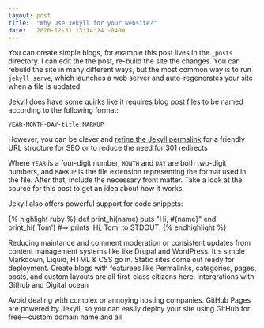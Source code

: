 ```yaml
---
layout: post
title:  "Why use Jekyll for your website?"
date:   2020-12-31 13:14:24 -0400
---
```


You can create simple blogs, for example this post lives in the `_posts` directory. I can edit the the post, re-build the site the changes. You can rebuild the site in many different ways, but the most common way is to run `jekyll serve`, which launches a web server and auto-regenerates your site when a file is updated.

Jekyll does have some quirks like it requires blog post files to be named according to the following format:

`YEAR-MONTH-DAY-title.MARKUP`

However, you can be clever and <a href="/using-permalinks-jekyll/">refine the Jekyll permalink</a> for a friendly URL structure for SEO or to reduce the need for 301 redirects


Where `YEAR` is a four-digit number, `MONTH` and `DAY` are both two-digit numbers, and `MARKUP` is the file extension representing the format used in the file. After that, include the necessary front matter. Take a look at the source for this post to get an idea about how it works.

Jekyll also offers powerful support for code snippets:

{% highlight ruby %}
def print_hi(name)
  puts "Hi, #{name}"
end
print_hi('Tom')
#=> prints 'Hi, Tom' to STDOUT.
{% endhighlight %}

Reducing maintance and comment moderation or consistent updates from content management systems like like Drupal and WordPress. It's simple Markdown, Liquid, HTML & CSS go in. Static sites come out ready for deployment. Create blogs with featurees like Permalinks, categories, pages, posts, and custom layouts are all first-class citizens here.
Intergrations with Github and Digital ocean

Avoid dealing with complex or annoying hosting companies. GitHub Pages are powered by Jekyll, so you can easily deploy your site using GitHub for free—custom domain name and all.
